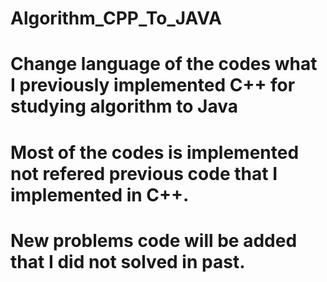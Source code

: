 # Algorithm_CPP_To_JAVA

# Change language of the codes what I previously implemented C++ for studying algorithm to Java
# Most of the codes is implemented not refered previous code that I implemented in C++.
# New problems code will be added that I did not solved in past.
